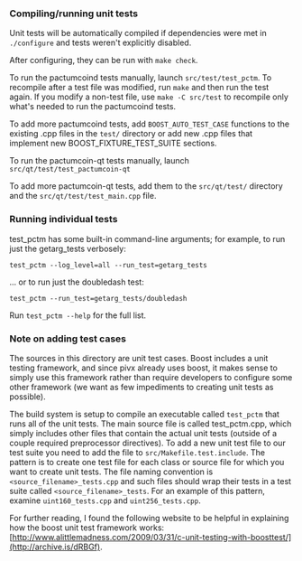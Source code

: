 ### Compiling/running unit tests

Unit tests will be automatically compiled if dependencies were met in `./configure`
and tests weren't explicitly disabled.

After configuring, they can be run with `make check`.

To run the pactumcoind tests manually, launch `src/test/test_pctm`. To recompile
after a test file was modified, run `make` and then run the test again. If you
modify a non-test file, use `make -C src/test` to recompile only what's needed
to run the pactumcoind tests.

To add more pactumcoind tests, add `BOOST_AUTO_TEST_CASE` functions to the existing
.cpp files in the `test/` directory or add new .cpp files that
implement new BOOST_FIXTURE_TEST_SUITE sections.

To run the pactumcoin-qt tests manually, launch `src/qt/test/test_pactumcoin-qt`

To add more pactumcoin-qt tests, add them to the `src/qt/test/` directory and
the `src/qt/test/test_main.cpp` file.

### Running individual tests

test_pctm has some built-in command-line arguments; for
example, to run just the getarg_tests verbosely:

    test_pctm --log_level=all --run_test=getarg_tests

... or to run just the doubledash test:

    test_pctm --run_test=getarg_tests/doubledash

Run `test_pctm --help` for the full list.

### Note on adding test cases

The sources in this directory are unit test cases.  Boost includes a
unit testing framework, and since pivx already uses boost, it makes
sense to simply use this framework rather than require developers to
configure some other framework (we want as few impediments to creating
unit tests as possible).

The build system is setup to compile an executable called `test_pctm`
that runs all of the unit tests.  The main source file is called
test_pctm.cpp, which simply includes other files that contain the
actual unit tests (outside of a couple required preprocessor
directives). To add a new unit test file to our test suite you need
to add the file to `src/Makefile.test.include`. The pattern is to
create one test file for each class or source file for which you want
to create unit tests.  The file naming convention is
`<source_filename>_tests.cpp` and such files should wrap their tests
in a test suite called `<source_filename>_tests`.  For an example of
this pattern, examine `uint160_tests.cpp` and `uint256_tests.cpp`.

For further reading, I found the following website to be helpful in
explaining how the boost unit test framework works:
[http://www.alittlemadness.com/2009/03/31/c-unit-testing-with-boosttest/](http://archive.is/dRBGf).
